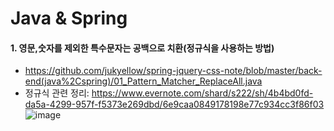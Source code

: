 # Java & Spring

#### 1. 영문,숫자를 제외한 특수문자는 공백으로 치환(정규식을 사용하는 방법)   
- https://github.com/jukyellow/spring-jquery-css-note/blob/master/back-end(java%2Cspring)/01_Pattern_Matcher_ReplaceAll.java  
- 정규식 관련 정리: https://www.evernote.com/shard/s222/sh/4b4bd0fd-da5a-4299-957f-f5373e269dbd/6e9caa0849178198e77c934cc3f86f03  
![image](https://user-images.githubusercontent.com/45334819/58895126-34777480-872e-11e9-992b-334688d44d07.png)  
